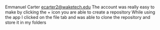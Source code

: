 Emmanuel Carter ecarter2@waketech.edu
The account was really easy to make 
by clicking the + icon you are able to create a repository
While using the app I clicked on the file tab and was able to clone the repository and store it in my folders
<!--
**tyrekcarter/TyrekCarter** is a ✨ _special_ ✨ repository because its `README.md` (this file) appears on your GitHub profile.

Here are some ideas to get you started:

- 🔭 I’m currently working on ...
- 🌱 I’m currently learning ...
- 👯 I’m looking to collaborate on ...
- 🤔 I’m looking for help with ...
- 💬 Ask me about ...
- 📫 How to reach me: ...
- 😄 Pronouns: ...
- ⚡ Fun fact: ...
-->
